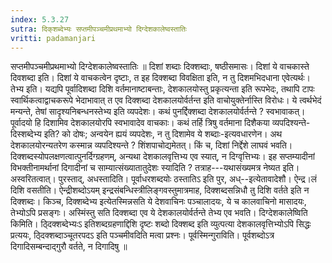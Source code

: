 ```yaml
---
index: 5.3.27
sutra: दिक्‌शब्देभ्यः सप्तमीपञ्चमीप्रथमाभ्यो दिग्देशकालेष्वस्तातिः
vritti: padamanjari
---
```


 सप्तमीपञ्चमीप्रथमाभ्यो दिग्देशकालेष्वस्तातिः ॥ दिशां शब्दाः दिक्शब्दाः, षष्ठीसमासः। दिशां ये वाचकास्ते दिवशब्दा इति। दिशां ये वाचकत्वेन दृष्टाः, त इह दिक्शब्दा विवक्षिता इति, न तु दिशमभिदधाना एवेत्यर्थः। तेभ्य इति। यद्यपि पूर्वादिशब्दा दिशि वर्तमानाष्टाबन्ताः, देशकालयोस्तु प्रकृत्यन्ता इति रूपभेदः, तथापि टापः स्वार्थिकत्वाद्वाचकरूपे भेदाभावात् त एव दिक्शब्दा देशकालयोर्वर्तन्त इति वाचोयुक्तेर्नास्ति विरोधः। ये त्वर्थभेदं मन्यन्ते, तेषां सादृश्यनिबन्धनस्तेभ्य इति व्यपदेशः। कथं पुनर्द्दिक्शब्दा देशकालयोर्वर्तन्ते ? स्वभावाकत्। पूर्वादयो हि दिशामिव देशकालयोरपि स्वभावादेव वाचकाः। कथं तर्हि त्रिषु वर्तमाना दिशैकया व्यपदिश्यन्ते-दिस्शब्देभ्य इति? को दोषः; अन्वयेन ह्ययं व्यपदेशः, न तु दिशामेव ये शब्दाः-इत्यवधारणेन। अथ देशकालयोरन्यतरेण कस्मान्न व्यपदिश्यन्ते ? शिंशपाचोद्यमेतत्। किं च, दिशां निर्द्देशे लाघवं भवति। दिक्शब्दस्योपलक्षणत्वात्पुनर्दिग्ग्रहणम्, अन्यथा देशकालवृत्तिभ्य एव स्यात्, न दिग्वृत्तिभ्यः। इह सप्तम्यादीनां विभक्तीनामर्थानां दिगादीनां च साम्यात्संख्यातातुदेशः स्यादिति ? तत्राह---यथासंख्यमत्र नेष्यत इति। अस्वरितत्वात्। पुरस्ताद्, अधस्तादिति। पूर्वाधरशब्दयोः ठस्तातिऽ इति पुर, अध्--इत्येतावादेशौ। ऐन्द्र।लं दिशि वसतीति। ऐन्द्रीशब्दोऽयम् इन्द्रसंबन्धिस्त्रीलिङ्गवस्तुमात्रमाह, दिक्शब्दसन्निधौ तु दिशि वर्तते इति न दिक्शब्दः। किञ्च, दिक्शब्देभ्य इत्येतस्मिन्नसति ये देशवाचिनः पञ्चालादयः, ये च कालवाचिनो मासादयः, तेभ्योऽपि प्रसङ्गः। अस्मिंस्तु सति दिक्शब्दा एव ये देशकालयोर्वर्तन्ते तेभ्य एव भवति। दिग्देशकालेष्विति किमिति। ठ्दिक्शब्देभ्यःऽ इतिशब्दग्रहणाद्दिशि दृष्टः शब्दो दिक्शब्द इति व्युत्पत्या देशकालवृत्तिभ्योऽपि सिद्धः प्रत्ययः, ठ्दिक्शब्दाञ्चूतरपदऽ इति पञ्चमीवदिति मत्वा प्रश्नः। पूर्वस्मिन्गुराविति। पूर्वशब्दोऽत्र दिगादिसम्बन्दाद्गुरौ वर्तते, न दिगादिषु ॥